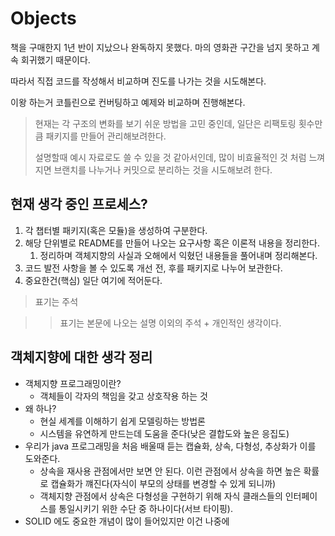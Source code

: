 # Objects

책을 구매한지 1년 반이 지났으나 완독하지 못했다. 마의 영화관 구간을 넘지 못하고 계속 회귀했기 때문이다.

따라서 직접 코드를 작성해서 비교하며 진도를 나가는 것을 시도해본다.

이왕 하는거 코틀린으로 컨버팅하고 예제와 비교하며 진행해본다.

> 현재는 각 구조의 변화를 보기 쉬운 방법을 고민 중인데, 일단은 리팩토링 횟수만큼 패키지를 만들어 관리해보려한다.
> 
> 설명할때 예시 자료로도 쓸 수 있을 것 같아서인데, 많이 비효율적인 것 처럼 느껴지면 브랜치를 나누거나 커밋으로 분리하는 것을 시도해보려 한다.

## 현재 생각 중인 프로세스?

1. 각 챕터별 패키지(혹은 모듈)을 생성하여 구분한다.
2. 해당 단위별로 README를 만들어 나오는 요구사항 혹은 이론적 내용을 정리한다.
    1. 정리하며 객체지향의 사실과 오해에서 익혔던 내용들을 풀어내며 정리해본다.
3. 코드 발전 사항을 볼 수 있도록 개선 전, 후를 패키지로 나누어 보관한다.
4. 중요한건(핵심) 일단 여기에 적어둔다.

> 표기는 주석

>> 표기는 본문에 나오는 설명 이외의 주석 + 개인적인 생각이다.

## 객체지향에 대한 생각 정리

- 객체지향 프로그래밍이란?
   - 객체들이 각자의 책임을 갖고 상호작용 하는 것
- 왜 하나?
   - 현실 세계를 이해하기 쉽게 모델링하는 방법론
   - 시스템을 유연하게 만드는데 도움을 준다(낮은 결합도와 높은 응집도)
- 우리가 java 프로그래밍을 처음 배울때 듣는 캡슐화, 상속, 다형성, 추상화가 이를 도와준다.
   - 상속을 재사용 관점에서만 보면 안 된다. 이런 관점에서 상속을 하면 높은 확률로 캡슐화가 꺠진다(자식이 부모의 상태를 변경할 수 있게 되니까)
   - 객체지향 관점에서 상속은 다형성을 구현하기 위해 자식 클래스들의 인터페이스를 통일시키기 위한 수단 중 하나이다(서브 타이핑).
- SOLID 에도 중요한 개념이 많이 들어있지만 이건 나중에
